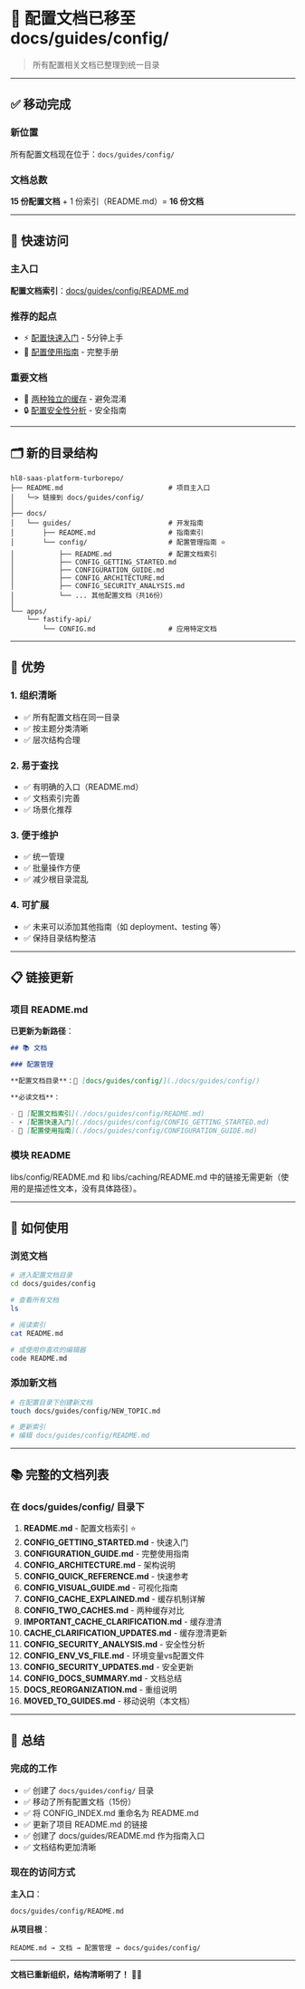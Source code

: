 # 📁 配置文档已移至 docs/guides/config/

> 所有配置相关文档已整理到统一目录

---

## ✅ 移动完成

### 新位置

所有配置文档现在位于：`docs/guides/config/`

### 文档总数

**15 份配置文档** + 1 份索引（README.md）= **16 份文档**

---

## 📍 快速访问

### 主入口

**配置文档索引**：[docs/guides/config/README.md](./README.md)

### 推荐的起点

- ⚡ [配置快速入门](./CONFIG_GETTING_STARTED.md) - 5分钟上手
- 📘 [配置使用指南](./CONFIGURATION_GUIDE.md) - 完整手册

### 重要文档

- 🚨 [两种独立的缓存](./IMPORTANT_CACHE_CLARIFICATION.md) - 避免混淆
- 🔒 [配置安全性分析](./CONFIG_SECURITY_ANALYSIS.md) - 安全指南

---

## 🗂️ 新的目录结构

```
hl8-saas-platform-turborepo/
├── README.md                          # 项目主入口
│   └─> 链接到 docs/guides/config/
│
├── docs/
│   └── guides/                        # 开发指南
│       ├── README.md                  # 指南索引
│       └── config/                    # 配置管理指南 ⭐
│           ├── README.md              # 配置文档索引
│           ├── CONFIG_GETTING_STARTED.md
│           ├── CONFIGURATION_GUIDE.md
│           ├── CONFIG_ARCHITECTURE.md
│           ├── CONFIG_SECURITY_ANALYSIS.md
│           └── ... 其他配置文档（共16份）
│
└── apps/
    └── fastify-api/
        └── CONFIG.md                  # 应用特定文档
```

---

## 🎯 优势

### 1. 组织清晰

- ✅ 所有配置文档在同一目录
- ✅ 按主题分类清晰
- ✅ 层次结构合理

### 2. 易于查找

- ✅ 有明确的入口（README.md）
- ✅ 文档索引完善
- ✅ 场景化推荐

### 3. 便于维护

- ✅ 统一管理
- ✅ 批量操作方便
- ✅ 减少根目录混乱

### 4. 可扩展

- ✅ 未来可以添加其他指南（如 deployment、testing 等）
- ✅ 保持目录结构整洁

---

## 📋 链接更新

### 项目 README.md

**已更新为新路径**：

```markdown
## 📚 文档

### 配置管理

**配置文档目录**：📁 [docs/guides/config/](./docs/guides/config/)

**必读文档**：

- 📖 [配置文档索引](./docs/guides/config/README.md)
- ⚡ [配置快速入门](./docs/guides/config/CONFIG_GETTING_STARTED.md)
- 📘 [配置使用指南](./docs/guides/config/CONFIGURATION_GUIDE.md)
```

### 模块 README

libs/config/README.md 和 libs/caching/README.md 中的链接无需更新（使用的是描述性文本，没有具体路径）。

---

## 🚀 如何使用

### 浏览文档

```bash
# 进入配置文档目录
cd docs/guides/config

# 查看所有文档
ls

# 阅读索引
cat README.md

# 或使用你喜欢的编辑器
code README.md
```

### 添加新文档

```bash
# 在配置目录下创建新文档
touch docs/guides/config/NEW_TOPIC.md

# 更新索引
# 编辑 docs/guides/config/README.md
```

---

## 📚 完整的文档列表

### 在 docs/guides/config/ 目录下

1. **README.md** - 配置文档索引 ⭐
2. **CONFIG_GETTING_STARTED.md** - 快速入门
3. **CONFIGURATION_GUIDE.md** - 完整使用指南
4. **CONFIG_ARCHITECTURE.md** - 架构说明
5. **CONFIG_QUICK_REFERENCE.md** - 快速参考
6. **CONFIG_VISUAL_GUIDE.md** - 可视化指南
7. **CONFIG_CACHE_EXPLAINED.md** - 缓存机制详解
8. **CONFIG_TWO_CACHES.md** - 两种缓存对比
9. **IMPORTANT_CACHE_CLARIFICATION.md** - 缓存澄清
10. **CACHE_CLARIFICATION_UPDATES.md** - 缓存澄清更新
11. **CONFIG_SECURITY_ANALYSIS.md** - 安全性分析
12. **CONFIG_ENV_VS_FILE.md** - 环境变量vs配置文件
13. **CONFIG_SECURITY_UPDATES.md** - 安全更新
14. **CONFIG_DOCS_SUMMARY.md** - 文档总结
15. **DOCS_REORGANIZATION.md** - 重组说明
16. **MOVED_TO_GUIDES.md** - 移动说明（本文档）

---

## 🎉 总结

### 完成的工作

- ✅ 创建了 `docs/guides/config/` 目录
- ✅ 移动了所有配置文档（15份）
- ✅ 将 CONFIG_INDEX.md 重命名为 README.md
- ✅ 更新了项目 README.md 的链接
- ✅ 创建了 docs/guides/README.md 作为指南入口
- ✅ 文档结构更加清晰

### 现在的访问方式

**主入口**：

```
docs/guides/config/README.md
```

**从项目根**：

```
README.md → 文档 → 配置管理 → docs/guides/config/
```

---

**文档已重新组织，结构清晰明了！** 📁✨
